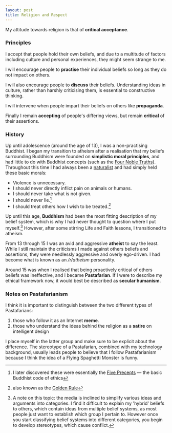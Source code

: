 ```yaml
---
layout: post
title: Religion and Respect
---
```

My attitude towards religion is that of **critical acceptance**.


### Principles
I accept that people hold their own beliefs, and due to a multitude of factors including culture and personal experiences, they might seem strange to me. 

I will encourage people to **practise** their individual beliefs so long as they do not impact on others.

I will also encourage people to **discuss** their beliefs. Understanding ideas in culture, rather than harshly criticising them, is essential to constructive thinking. 

I will intervene when people impart their beliefs on others like **propaganda**.

Finally I remain **accepting** of people's differing views, but remain **critical** of their assertions.

### History
Up until adolescence (around the age of 13), I was a non-practising Buddhist. I began my transition to atheism after a realisation that my beliefs surrounding Buddhism were founded on **simplistic moral principles**, and had little to do with Buddhist concepts (such as the [Four Noble Truths](https://en.wikipedia.org/wiki/Buddhism#The_Four_Noble_Truths)). Throughout this time I had always been a [naturalist](https://en.wikipedia.org/wiki/Philosophical_naturalism) and had simply held these basic morals:
* Violence is unnecessary.
* I should never directly inflict pain on animals or humans.
* I should never take what is not given.
* I should never lie.[^fivePrecepts]
* I should treat others how I wish to be treated.[^goldenRule]

Up until this age, **Buddhism** had been the most fitting description of my belief system, which is why I had never thought to question where I put myself.[^beliefSystemDescription] However, after some stirring Life and Faith lessons, I transitioned to atheism. 

From 13 through 15 I was an avid and aggressive **atheist** to say the least. While I still maintain the criticisms I made against others beliefs and assertions, they were needlessly aggressive and overly ego-driven. I had become what is known as an */r/atheism* personality. 

Around 15 was when I realised that being proactively critical of others beliefs was ineffective, and I became  **Pastafarian**. If I were to describe my ethical framework now, it would best be described as **secular humanism**. 

### Notes on Pastafarianism
I think it is important to distinguish between the two different types of Pastafarians:
1. those who follow it as an Internet **meme**.
2. those who understand the ideas behind the religion as a **satire** on intelligent design

I place myself in the latter group and make sure to be explicit about the difference. The stereotype of a Pastafarian, combined with my technology background, usually leads people to believe that I follow Pastafarianism because I think the idea of a Flying Spaghetti Monster is funny. 


[^fivePrecepts]: I later discovered these were essentially the [Five Precepts](https://en.wikipedia.org/wiki/Five_Precepts#Pali_training_rules) — the basic Buddhist code of ethics
[^goldenRule]: also known as the [Golden Rule](https://en.wikipedia.org/wiki/The_Golden_Rule)
[^beliefSystemDescription]: A note on this topic: the media is inclined to simplify various ideas and arguments into categories. I find it difficult to explain my 'hybrid' beliefs to others, which contain ideas from multiple belief systems, as most people just want to establish which group I pertain to. However once you start classifying belief systems into different categories, you begin to develop stereotypes, which cause conflict. 
